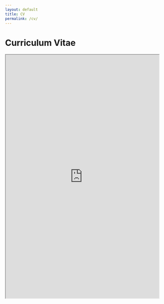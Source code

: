 ```yaml
---
layout: default
title: CV
permalink: /cv/
---
```


# Curriculum Vitae

<div style="margin-top: 20px;">
  <iframe src="https://aneerincx.github.io/website/assets/cv.pdf" width="100%" height="800px">
    This browser does not support PDFs. Please <a href="https://aneerincx.github.io/website/assets/cv.pdf">download the PDF</a> instead.
  </iframe>
</div>
